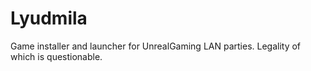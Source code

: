 # Lyudmila

Game installer and launcher for UnrealGaming LAN parties. Legality of which is questionable.
